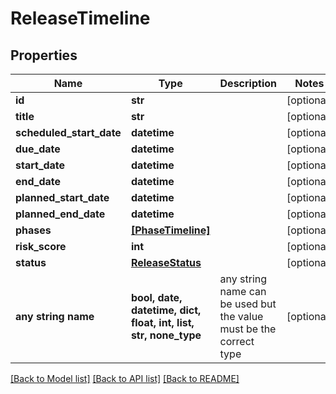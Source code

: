# ReleaseTimeline


## Properties
Name | Type | Description | Notes
------------ | ------------- | ------------- | -------------
**id** | **str** |  | [optional] 
**title** | **str** |  | [optional] 
**scheduled_start_date** | **datetime** |  | [optional] 
**due_date** | **datetime** |  | [optional] 
**start_date** | **datetime** |  | [optional] 
**end_date** | **datetime** |  | [optional] 
**planned_start_date** | **datetime** |  | [optional] 
**planned_end_date** | **datetime** |  | [optional] 
**phases** | [**[PhaseTimeline]**](PhaseTimeline.md) |  | [optional] 
**risk_score** | **int** |  | [optional] 
**status** | [**ReleaseStatus**](ReleaseStatus.md) |  | [optional] 
**any string name** | **bool, date, datetime, dict, float, int, list, str, none_type** | any string name can be used but the value must be the correct type | [optional]

[[Back to Model list]](../README.md#documentation-for-models) [[Back to API list]](../README.md#documentation-for-api-endpoints) [[Back to README]](../README.md)


